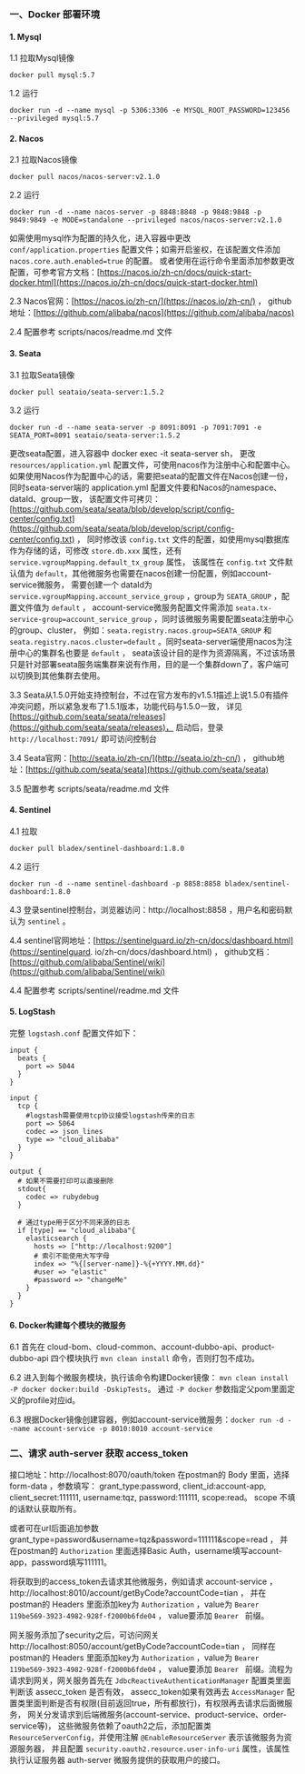 ### 一、Docker 部署环境

#### 1. Mysql

1.1 拉取Mysql镜像

```shell
docker pull mysql:5.7
```

1.2 运行

```shell
docker run -d --name mysql -p 5306:3306 -e MYSQL_ROOT_PASSWORD=123456 --privileged mysql:5.7
```

#### 2. Nacos

2.1 拉取Nacos镜像

```shell
docker pull nacos/nacos-server:v2.1.0
```

2.2 运行

```shell
docker run -d --name nacos-server -p 8848:8848 -p 9848:9848 -p 9849:9849 -e MODE=standalone --privileged nacos/nacos-server:v2.1.0
```

如需使用mysql作为配置的持久化，进入容器中更改 `conf/application.properties`
配置文件；如需开启鉴权，在该配置文件添加 `nacos.core.auth.enabled=true` 的配置。
或者使用在运行命令里面添加参数更改配置，可参考官方文档：[https://nacos.io/zh-cn/docs/quick-start-docker.html](https://nacos.io/zh-cn/docs/quick-start-docker.html)

2.3 Nacos官网：[https://nacos.io/zh-cn/](https://nacos.io/zh-cn/) ，
github地址：[https://github.com/alibaba/nacos](https://github.com/alibaba/nacos)

2.4 配置参考 scripts/nacos/readme.md 文件

#### 3. Seata

3.1 拉取Seata镜像

```shell
docker pull seataio/seata-server:1.5.2
```

3.2 运行

```shell
docker run -d --name seata-server -p 8091:8091 -p 7091:7091 -e SEATA_PORT=8091 seataio/seata-server:1.5.2
```

更改seata配置，进入容器中 docker exec -it seata-server sh， 更改 `resources/application.yml`
配置文件，可使用nacos作为注册中心和配置中心。
如果使用Nacos作为配置中心的话，需要把seata的配置文件在Nacos创建一份，同时seata-server端的
application.yml 配置文件要和Nacos的namespace、dataId、group一致，
该配置文件可拷贝：[https://github.com/seata/seata/blob/develop/script/config-center/config.txt](https://github.com/seata/seata/blob/develop/script/config-center/config.txt)
， 同时修改该 `config.txt` 文件的配置，如使用mysql数据库作为存储的话，可修改 `store.db.xxx`
属性，还有 `service.vgroupMapping.default_tx_group` 属性，
该属性在 `config.txt` 文件默认值为 `default`，其他微服务也需要在nacos创建一份配置，例如account-service微服务，
需要创建一个
dataId为 `service.vgroupMapping.account_service_group` ，group为 `SEATA_GROUP`
，配置文件值为 `default` ，
account-service微服务配置文件需添加 `seata.tx-service-group=account_service_group`
，同时该微服务需要配置seata注册中心的group、cluster，
例如：`seata.registry.nacos.group=SEATA_GROUP` 和 `seata.registry.nacos.cluster=default`
。同时seata-server端使用nacos为注册中心的集群名也要是 `default` ，
seata该设计目的是作为资源隔离，不过该场景只是针对部署seata服务端集群来说有作用，目的是一个集群down了，客户端可以切换到其他集群去使用。

3.3 Seata从1.5.0开始支持控制台，不过在官方发布的v1.5.1描述上说1.5.0有插件冲突问题，所以紧急发布了1.5.1版本，功能代码与1.5.0一致，
详见[https://github.com/seata/seata/releases](https://github.com/seata/seata/releases)，
启动后，登录 `http://localhost:7091/` 即可访问控制台

3.4 Seata官网：[http://seata.io/zh-cn/](http://seata.io/zh-cn/) ，
github地址：[https://github.com/seata/seata](https://github.com/seata/seata)

3.5 配置参考 scripts/seata/readme.md 文件

#### 4. Sentinel

4.1 拉取

```shell
docker pull bladex/sentinel-dashboard:1.8.0
```

4.2 运行

```shell
docker run -d --name sentinel-dashboard -p 8858:8858 bladex/sentinel-dashboard:1.8.0
```

4.3 登录sentinel控制台，浏览器访问：http://localhost:8858 ，用户名和密码默认为 `sentinel` 。

4.4 sentinel官网地址：[https://sentinelguard.io/zh-cn/docs/dashboard.html](https://sentinelguard.
io/zh-cn/docs/dashboard.html)
， github文档：[https://github.com/alibaba/Sentinel/wiki](https://github.com/alibaba/Sentinel/wiki)

4.4 配置参考 scripts/sentinel/readme.md 文件

#### 5. LogStash

完整 `logstash.conf` 配置文件如下：

```shell
input {
  beats {
    port => 5044
  }
}

input {
  tcp {
    #logstash需要使用tcp协议接受logstash传来的日志
    port => 5064
    codec => json_lines
    type => "cloud_alibaba"
  }
}

output {
  # 如果不需要打印可以直接删除
  stdout{
    codec => rubydebug
  }

  # 通过type用于区分不同来源的日志
  if [type] == "cloud_alibaba"{
    elasticsearch {
      hosts => ["http://localhost:9200"]
	  # 索引不能使用大写字母
      index => "%{[server-name]}-%{+YYYY.MM.dd}"
      #user => "elastic"
      #password => "changeMe"
    }
  }
}
```

#### 6. Docker构建每个模块的微服务

6.1 首先在 cloud-bom、cloud-common、account-dubbo-api、product-dubbo-api
四个模块执行 `mvn clean install` 命令，否则打包不成功。

6.2
进入到每个微服务模块，执行该命令构建Docker镜像： `mvn clean install -P docker docker:build -DskipTests`。
通过 `-P docker` 参数指定父pom里面定义的profile对应id。

6.3
根据Docker镜像创建容器，例如account-service微服务：`docker run -d --name account-service -p 8010:8010
account-service`

### 二、请求 auth-server 获取 access_token

接口地址：http://localhost:8070/oauth/token
在postman的 Body 里面，选择 form-data ，参数填写： grant_type:password, client_id:account-app,
client_secret:111111, username:tqz,
password:111111, scope:read。
scope 不填的话默认获取所有。

或者可在url后面追加参数 grant_type=password&username=tqz&password=111111&scope=read ，
并在postman的 `Authorization` 里面选择Basic
Auth，username填写account-app，password填写111111。

将获取到的access_token去请求其他微服务，例如请求 account-service ，
http://localhost:8010/account/getByCode?accountCode=tian ， 并在postman的 Headers
里面添加key为 `Authorization`
，value为 `Bearer 119be569-3923-4982-928f-f2000b6fde04` ， value要添加 `Bearer ` 前缀。

网关服务添加了security之后，可访问网关 http://localhost:8050/account/getByCode?accountCode=tian ，
同样在postman的 Headers
里面添加key为 `Authorization` ，value为 `Bearer 119be569-3923-4982-928f-f2000b6fde04` ，
value要添加 `Bearer `
前缀。流程为请求到网关，网关服务首先在 `JdbcReactiveAuthenticationManager` 配置类里面判断该
assecc_token 是否有效， assecc_token如果有效再去 `AccessManager`
配置类里面判断是否有权限(目前返回true，所有都放行)，有权限再去请求后面微服务，
网关分发请求到后端微服务(account-service、product-service、order-service等)，
这些微服务依赖了oauth2之后，添加配置类 `ResourceServerConfig`，并使用注解 `@EnableResourceServer`
表示该微服务为资源服务器，
并且配置 `security.oauth2.resource.user-info-uri` 属性，该属性执行认证服务器 auth-server
微服务提供的获取用户的接口。
